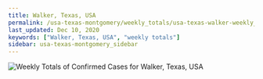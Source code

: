 ```yaml
---
title: Walker, Texas, USA
permalink: /usa-texas-montgomery/weekly_totals/usa-texas-walker-weekly_totals.html
last_updated: Dec 10, 2020
keywords: ["Walker, Texas, USA", "weekly totals"]
sidebar: usa-texas-montgomery_sidebar
---
```


![Weekly Totals of Confirmed Cases for Walker, Texas, USA](/covid_tracker/images/graphs/usa-texas-walker-weekly_totals_graph.png)
